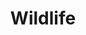 ---
draft: true
title: Wildlife
description: 'Wildlife at Mammoth Spring National Fish Hatchery.'
query: 'Mammoth Spring National Fish Hatchery'
section: wildlife
type: field-station
nav: Wildlife
tags:
    - 'Mammoth Spring National Fish Hatchery'
updated: 'August 24th, 2018'
---